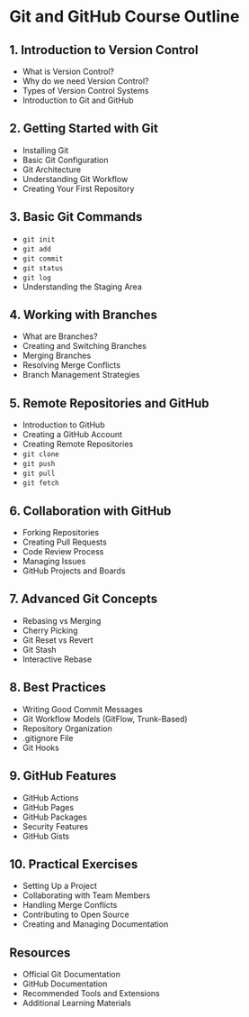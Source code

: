 # Git and GitHub Course Outline

## 1. Introduction to Version Control
- What is Version Control?
- Why do we need Version Control?
- Types of Version Control Systems
- Introduction to Git and GitHub

## 2. Getting Started with Git
- Installing Git
- Basic Git Configuration
- Git Architecture
- Understanding Git Workflow
- Creating Your First Repository

## 3. Basic Git Commands
- `git init`
- `git add`
- `git commit`
- `git status`
- `git log`
- Understanding the Staging Area

## 4. Working with Branches
- What are Branches?
- Creating and Switching Branches
- Merging Branches
- Resolving Merge Conflicts
- Branch Management Strategies

## 5. Remote Repositories and GitHub
- Introduction to GitHub
- Creating a GitHub Account
- Creating Remote Repositories
- `git clone`
- `git push`
- `git pull`
- `git fetch`

## 6. Collaboration with GitHub
- Forking Repositories
- Creating Pull Requests
- Code Review Process
- Managing Issues
- GitHub Projects and Boards

## 7. Advanced Git Concepts
- Rebasing vs Merging
- Cherry Picking
- Git Reset vs Revert
- Git Stash
- Interactive Rebase

## 8. Best Practices
- Writing Good Commit Messages
- Git Workflow Models (GitFlow, Trunk-Based)
- Repository Organization
- .gitignore File
- Git Hooks

## 9. GitHub Features
- GitHub Actions
- GitHub Pages
- GitHub Packages
- Security Features
- GitHub Gists

## 10. Practical Exercises
- Setting Up a Project
- Collaborating with Team Members
- Handling Merge Conflicts
- Contributing to Open Source
- Creating and Managing Documentation

## Resources
- Official Git Documentation
- GitHub Documentation
- Recommended Tools and Extensions
- Additional Learning Materials